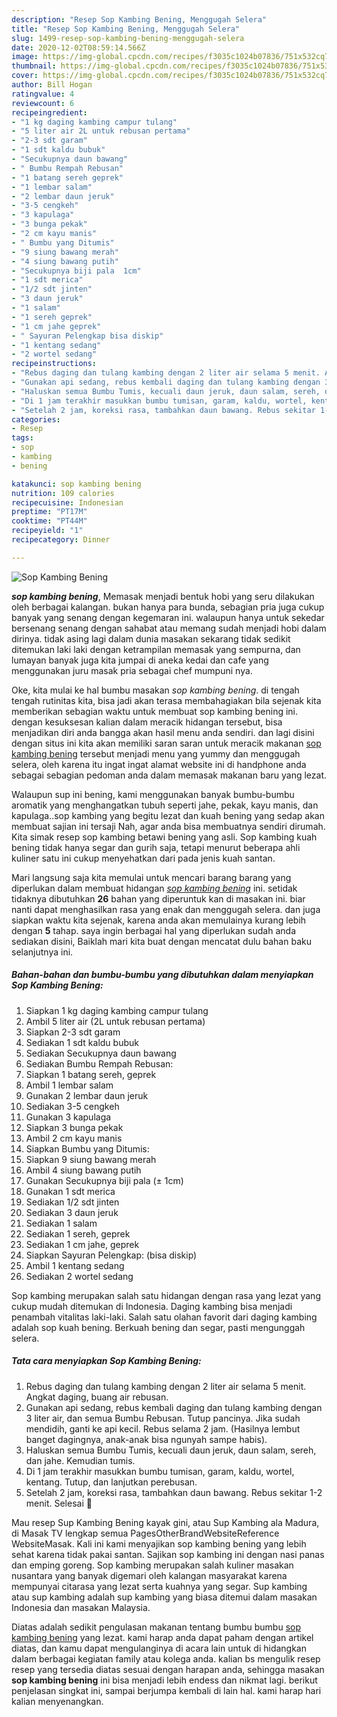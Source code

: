 ```yaml
---
description: "Resep Sop Kambing Bening, Menggugah Selera"
title: "Resep Sop Kambing Bening, Menggugah Selera"
slug: 1499-resep-sop-kambing-bening-menggugah-selera
date: 2020-12-02T08:59:14.566Z
image: https://img-global.cpcdn.com/recipes/f3035c1024b07836/751x532cq70/sop-kambing-bening-foto-resep-utama.jpg
thumbnail: https://img-global.cpcdn.com/recipes/f3035c1024b07836/751x532cq70/sop-kambing-bening-foto-resep-utama.jpg
cover: https://img-global.cpcdn.com/recipes/f3035c1024b07836/751x532cq70/sop-kambing-bening-foto-resep-utama.jpg
author: Bill Hogan
ratingvalue: 4
reviewcount: 6
recipeingredient:
- "1 kg daging kambing campur tulang"
- "5 liter air 2L untuk rebusan pertama"
- "2-3 sdt garam"
- "1 sdt kaldu bubuk"
- "Secukupnya daun bawang"
- " Bumbu Rempah Rebusan"
- "1 batang sereh geprek"
- "1 lembar salam"
- "2 lembar daun jeruk"
- "3-5 cengkeh"
- "3 kapulaga"
- "3 bunga pekak"
- "2 cm kayu manis"
- " Bumbu yang Ditumis"
- "9 siung bawang merah"
- "4 siung bawang putih"
- "Secukupnya biji pala  1cm"
- "1 sdt merica"
- "1/2 sdt jinten"
- "3 daun jeruk"
- "1 salam"
- "1 sereh geprek"
- "1 cm jahe geprek"
- " Sayuran Pelengkap bisa diskip"
- "1 kentang sedang"
- "2 wortel sedang"
recipeinstructions:
- "Rebus daging dan tulang kambing dengan 2 liter air selama 5 menit. Angkat daging, buang air rebusan."
- "Gunakan api sedang, rebus kembali daging dan tulang kambing dengan 3 liter air, dan semua Bumbu Rebusan. Tutup pancinya. Jika sudah mendidih, ganti ke api kecil. Rebus selama 2 jam. (Hasilnya lembut banget dagingnya, anak-anak bisa ngunyah sampe habis)."
- "Haluskan semua Bumbu Tumis, kecuali daun jeruk, daun salam, sereh, dan jahe. Kemudian tumis."
- "Di 1 jam terakhir masukkan bumbu tumisan, garam, kaldu, wortel, kentang. Tutup, dan lanjutkan perebusan."
- "Setelah 2 jam, koreksi rasa, tambahkan daun bawang. Rebus sekitar 1-2 menit. Selesai 🤗"
categories:
- Resep
tags:
- sop
- kambing
- bening

katakunci: sop kambing bening 
nutrition: 109 calories
recipecuisine: Indonesian
preptime: "PT17M"
cooktime: "PT44M"
recipeyield: "1"
recipecategory: Dinner

---
```



![Sop Kambing Bening](https://img-global.cpcdn.com/recipes/f3035c1024b07836/751x532cq70/sop-kambing-bening-foto-resep-utama.jpg)

<b><i>sop kambing bening</i></b>, Memasak menjadi bentuk hobi yang seru dilakukan oleh berbagai kalangan. bukan hanya para bunda, sebagian pria juga cukup banyak yang senang dengan kegemaran ini. walaupun hanya untuk sekedar bersenang senang dengan sahabat atau memang sudah menjadi hobi dalam dirinya. tidak asing lagi dalam dunia masakan sekarang tidak sedikit ditemukan laki laki dengan ketrampilan memasak yang sempurna, dan lumayan banyak juga kita jumpai di aneka kedai dan cafe yang menggunakan juru masak pria sebagai chef mumpuni nya.

Oke, kita mulai ke hal bumbu masakan <i>sop kambing bening</i>. di tengah tengah rutinitas kita, bisa jadi akan terasa membahagiakan bila sejenak kita memberikan sebagian waktu untuk membuat sop kambing bening ini. dengan kesuksesan kalian dalam meracik hidangan tersebut, bisa menjadikan diri anda bangga akan hasil menu anda sendiri. dan lagi disini dengan situs ini kita akan memiliki saran saran untuk meracik makanan <u>sop kambing bening</u> tersebut menjadi menu yang yummy dan menggugah selera, oleh karena itu ingat ingat alamat website ini di handphone anda sebagai sebagian pedoman anda dalam memasak makanan baru yang lezat.

Walaupun sup ini bening, kami menggunakan banyak bumbu-bumbu aromatik yang menghangatkan tubuh seperti jahe, pekak, kayu manis, dan kapulaga..sop kambing yang begitu lezat dan kuah bening yang sedap akan membuat sajian ini tersaji Nah, agar anda bisa membuatnya sendiri dirumah. Kita simak resep sop kambing betawi bening yang asli. Sop kambing kuah bening tidak hanya segar dan gurih saja, tetapi menurut beberapa ahli kuliner satu ini cukup menyehatkan dari pada jenis kuah santan.


Mari langsung saja kita memulai untuk mencari barang barang yang diperlukan dalam membuat hidangan <u><i>sop kambing bening</i></u> ini. setidak tidaknya dibutuhkan <b>26</b> bahan yang diperuntuk kan di masakan ini. biar nanti dapat menghasilkan rasa yang enak dan menggugah selera. dan juga siapkan waktu kita sejenak, karena anda akan memulainya kurang lebih dengan <b>5</b> tahap. saya ingin berbagai hal yang diperlukan sudah anda sediakan disini, Baiklah mari kita buat dengan mencatat dulu bahan baku selanjutnya ini.

<!--inarticleads1-->

##### Bahan-bahan dan bumbu-bumbu yang dibutuhkan dalam menyiapkan Sop Kambing Bening:

1. Siapkan 1 kg daging kambing campur tulang
1. Ambil 5 liter air (2L untuk rebusan pertama)
1. Siapkan 2-3 sdt garam
1. Sediakan 1 sdt kaldu bubuk
1. Sediakan Secukupnya daun bawang
1. Sediakan  Bumbu Rempah Rebusan:
1. Siapkan 1 batang sereh, geprek
1. Ambil 1 lembar salam
1. Gunakan 2 lembar daun jeruk
1. Sediakan 3-5 cengkeh
1. Gunakan 3 kapulaga
1. Siapkan 3 bunga pekak
1. Ambil 2 cm kayu manis
1. Siapkan  Bumbu yang Ditumis:
1. Siapkan 9 siung bawang merah
1. Ambil 4 siung bawang putih
1. Gunakan Secukupnya biji pala (± 1cm)
1. Gunakan 1 sdt merica
1. Sediakan 1/2 sdt jinten
1. Sediakan 3 daun jeruk
1. Sediakan 1 salam
1. Sediakan 1 sereh, geprek
1. Sediakan 1 cm jahe, geprek
1. Siapkan  Sayuran Pelengkap: (bisa diskip)
1. Ambil 1 kentang sedang
1. Sediakan 2 wortel sedang


Sop kambing merupakan salah satu hidangan dengan rasa yang lezat yang cukup mudah ditemukan di Indonesia. Daging kambing bisa menjadi penambah vitalitas laki-laki. Salah satu olahan favorit dari daging kambing adalah sop kuah bening. Berkuah bening dan segar, pasti mengunggah selera. 

<!--inarticleads2-->

##### Tata cara menyiapkan Sop Kambing Bening:

1. Rebus daging dan tulang kambing dengan 2 liter air selama 5 menit. Angkat daging, buang air rebusan.
1. Gunakan api sedang, rebus kembali daging dan tulang kambing dengan 3 liter air, dan semua Bumbu Rebusan. Tutup pancinya. Jika sudah mendidih, ganti ke api kecil. Rebus selama 2 jam. (Hasilnya lembut banget dagingnya, anak-anak bisa ngunyah sampe habis).
1. Haluskan semua Bumbu Tumis, kecuali daun jeruk, daun salam, sereh, dan jahe. Kemudian tumis.
1. Di 1 jam terakhir masukkan bumbu tumisan, garam, kaldu, wortel, kentang. Tutup, dan lanjutkan perebusan.
1. Setelah 2 jam, koreksi rasa, tambahkan daun bawang. Rebus sekitar 1-2 menit. Selesai 🤗


Mau resep Sup Kambing Bening kayak gini, atau Sup Kambing ala Madura, di Masak TV lengkap semua PagesOtherBrandWebsiteReference WebsiteMasak. Kali ini kami menyajikan sop kambing bening yang lebih sehat karena tidak pakai santan. Sajikan sop kambing ini dengan nasi panas dan emping goreng. Sop kambing merupakan salah kuliner masakan nusantara yang banyak digemari oleh kalangan masyarakat karena mempunyai citarasa yang lezat serta kuahnya yang segar. Sup kambing atau sup kambing adalah sup kambing yang biasa ditemui dalam masakan Indonesia dan masakan Malaysia. 

Diatas adalah sedikit pengulasan makanan tentang bumbu bumbu <u>sop kambing bening</u> yang lezat. kami harap anda dapat paham dengan artikel diatas, dan kamu dapat mengulanginya di acara lain untuk di hidangkan dalam berbagai kegiatan family atau kolega anda. kalian bs mengulik resep resep yang tersedia diatas sesuai dengan harapan anda, sehingga masakan <b>sop kambing bening</b> ini bisa menjadi lebih endess dan nikmat lagi. berikut penjelasan singkat ini, sampai berjumpa kembali di lain hal. kami harap hari kalian menyenangkan.
